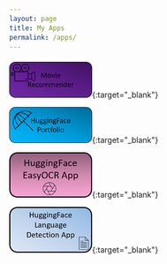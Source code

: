 ```yaml
---
layout: page
title: My Apps
permalink: /apps/
---
```


[![MovieRecommendation](assets/movie.png)](https://pelinbalci-movierecommendation-app-vg04fm.streamlit.app/){:target="_blank"}

[![HuggingFace Portfolio](assets/hf_portfolio.png)](https://huggingface.co/pelinbalci){:target="_blank"}

[![HuggingFace EasyOCR App](assets/hf_easyocr1.png)](https://huggingface.co/spaces/pelinbalci/easyocr){:target="_blank"}

[![HuggingFace LanguageDetection App](assets/hf_landet1.png)](https://huggingface.co/spaces/pelinbalci/LanguageDetection){:target="_blank"}

